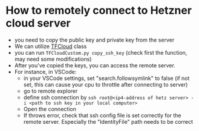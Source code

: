 # How to remotely connect to Hetzner cloud server

- you need to copy the public key and private key from the server
- We can utilize [TFCloud](../utils/terraform/TFCloud.py) class
- you can run ```TFCloudCustom.py copy_ssh_key``` (check first the function, may need some modifications)
- After you've copied the keys, you can access the remote server.
- For instance, in VSCode:
    - in your VSCode settings, set "search.followsymlink" to false (if not set, this can cause your cpu to throttle after connecting to server)
    - go to remote explorer
    - define ssh connection by ```ssh root@<ip4-address of hetz server> -i <path to ssh key in your local computer>```
    - Open the connection
    - If throws error, check that ssh config file is set correctly for the remote server. Especially the "IdentityFile" path needs to be correct
